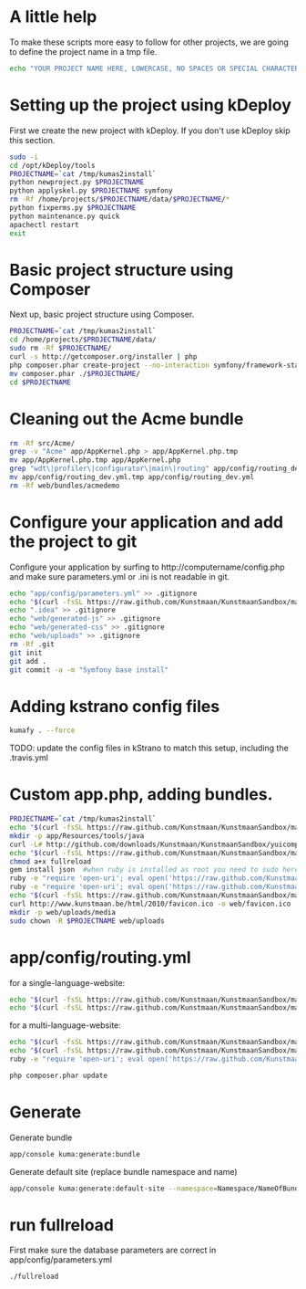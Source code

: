 # A little help

To make these scripts more easy to follow for other projects, we are going to define the project name in a tmp file.

```bash
echo "YOUR PROJECT NAME HERE, LOWERCASE, NO SPACES OR SPECIAL CHARACTERS" > /tmp/kumas2install
```

# Setting up the project using kDeploy

First we create the new project with kDeploy. If you don't use kDeploy skip this section.

```bash
sudo -i
cd /opt/kDeploy/tools
PROJECTNAME=`cat /tmp/kumas2install`
python newproject.py $PROJECTNAME
python applyskel.py $PROJECTNAME symfony
rm -Rf /home/projects/$PROJECTNAME/data/$PROJECTNAME/*
python fixperms.py $PROJECTNAME
python maintenance.py quick
apachectl restart
exit
```

# Basic project structure using Composer

Next up, basic project structure using Composer.

```bash
PROJECTNAME=`cat /tmp/kumas2install`
cd /home/projects/$PROJECTNAME/data/
sudo rm -Rf $PROJECTNAME/
curl -s http://getcomposer.org/installer | php
php composer.phar create-project --no-interaction symfony/framework-standard-edition ./$PROJECTNAME 2.1.3
mv composer.phar ./$PROJECTNAME/
cd $PROJECTNAME
```

# Cleaning out the Acme bundle

```bash
rm -Rf src/Acme/
grep -v "Acme" app/AppKernel.php > app/AppKernel.php.tmp
mv app/AppKernel.php.tmp app/AppKernel.php
grep "wdt\|profiler\|configurator\|main\|routing" app/config/routing_dev.yml > app/config/routing_dev.yml.tmp
mv app/config/routing_dev.yml.tmp app/config/routing_dev.yml
rm -Rf web/bundles/acmedemo
```

# Configure your application and add the project to git

Configure your application by surfing to http://computername/config.php and make sure parameters.yml or .ini is not readable in git.

```bash
echo "app/config/parameters.yml" >> .gitignore
echo "$(curl -fsSL https://raw.github.com/Kunstmaan/KunstmaanSandbox/master/app/config/parameters.yml)" | sed s/sandbox/$PROJECTNAME/ > app/config/parameters.yml
echo ".idea" >> .gitignore
echo "web/generated-js" >> .gitignore
echo "web/generated-css" >> .gitignore
echo "web/uploads" >> .gitignore
rm -Rf .git
git init
git add .
git commit -a -m "Symfony base install"
```

# Adding kstrano config files

```bash
kumafy . --force
```

TODO: update the config files in kStrano to match this setup, including the .travis.yml

# Custom app.php, adding bundles.

```bash
PROJECTNAME=`cat /tmp/kumas2install`
echo "$(curl -fsSL https://raw.github.com/Kunstmaan/KunstmaanSandbox/master/app/Resources/tools/install_scripts/app.php)" | sed s/sf2/$PROJECTNAME/ > web/app.php
mkdir -p app/Resources/tools/java
curl -L# http://github.com/downloads/Kunstmaan/KunstmaanSandbox/yuicompressor-2.4.7.jar -o app/Resources/tools/java/yuicompressor-2.4.7.jar
echo "$(curl -fsSL https://raw.github.com/Kunstmaan/KunstmaanSandbox/master/app/Resources/tools/install_scripts/fullreload)" > fullreload
chmod a+x fullreload
gem install json  #when ruby is installed as root you need to sudo here
ruby -e "require 'open-uri'; eval open('https://raw.github.com/Kunstmaan/KunstmaanSandbox/master/app/Resources/tools/install_scripts/sandboxinstaller.rb').read" install-bundles composer.json app/AppKernel.php
ruby -e "require 'open-uri'; eval open('https://raw.github.com/Kunstmaan/KunstmaanSandbox/master/app/Resources/tools/install_scripts/sandboxinstaller.rb').read" configure-bundles app/config/parameters.yml $PROJECTNAME
echo "$(curl -fsSL https://raw.github.com/Kunstmaan/KunstmaanSandbox/master/app/Resources/tools/install_scripts/config.dist.yml)" >> app/config/config.yml
curl http://www.kunstmaan.be/html/2010/favicon.ico -o web/favicon.ico
mkdir -p web/uploads/media
sudo chown -R $PROJECTNAME web/uploads
```

# app/config/routing.yml

for a single-language-website:
```bash
echo "$(curl -fsSL https://raw.github.com/Kunstmaan/KunstmaanSandbox/master/app/Resources/tools/install_scripts/routing-singlelang.dist.yml)" > app/config/routing.yml
echo "$(curl -fsSL https://raw.github.com/Kunstmaan/KunstmaanSandbox/master/app/Resources/tools/install_scripts/security-singlelang.dist.yml)" | sed s/sandbox/$PROJECTNAME/ > app/config/security.yml
```

for a multi-language-website:
```bash
echo "$(curl -fsSL https://raw.github.com/Kunstmaan/KunstmaanSandbox/master/app/Resources/tools/install_scripts/routing-multilang.dist.yml)" > app/config/routing.yml
echo "$(curl -fsSL https://raw.github.com/Kunstmaan/KunstmaanSandbox/master/app/Resources/tools/install_scripts/security-multilang.dist.yml)" | sed s/sandbox/$PROJECTNAME/ > app/config/security.yml
ruby -e "require 'open-uri'; eval open('https://raw.github.com/Kunstmaan/KunstmaanSandbox/master/app/Resources/tools/install_scripts/sandboxinstaller.rb').read" configure-multilanguage app/config/parameters.yml $PROJECTNAME
```

```bash
php composer.phar update
```

# Generate

Generate bundle

```bash
app/console kuma:generate:bundle
```

Generate default site (replace bundle namespace and name)

```bash
app/console kuma:generate:default-site --namespace=Namespace/NameOfBundle --prefix=tableprefix_
```

# run fullreload
First make sure the database parameters are correct in app/config/parameters.yml
```bash
./fullreload
```
